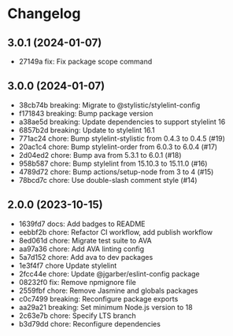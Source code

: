 # Changelog

## 3.0.1 (2024-01-07)

- 27149a fix: Fix package scope command

## 3.0.0 (2024-01-07)

- 38cb74b breaking: Migrate to @stylistic/stylelint-config
- f171843 breaking: Bump package version
- a38ae5d breaking: Update dependencies to support stylelint 16
- 6857b2d breaking: Update to stylelint 16.1
- 771ac24 chore: Bump stylelint-stylistic from 0.4.3 to 0.4.5 (#19)
- 20ac1c4 chore: Bump stylelint-order from 6.0.3 to 6.0.4 (#17)
- 2d04ed2 chore: Bump ava from 5.3.1 to 6.0.1 (#18)
- 958b587 chore: Bump stylelint from 15.10.3 to 15.11.0 (#16)
- 4789d72 chore: Bump actions/setup-node from 3 to 4 (#15)
- 78bcd7c chore: Use double-slash comment style (#14)

## 2.0.0 (2023-10-15)

- 1639fd7 docs: Add badges to README
- eebbf2b chore: Refactor CI workflow, add publish workflow
- 8ed061d chore: Migrate test suite to AVA
- aa97a36 chore: Add AVA linting config
- 5a7d152 chore: Add ava to dev packages
- 1e3f4f7 chore Update stylelint
- 2fcc44e chore: Update @jgarber/eslint-config package
- 08232f0 fix: Remove npmignore file
- 2559fbf chore: Remove Jasmine and globals packages
- c0c7499 breaking: Reconfigure package exports
- aa29a21 breaking: Set minimum Node.js version to 18
- 2c63e7b chore: Specify LTS branch
- b3d79dd chore: Reconfigure dependencies
